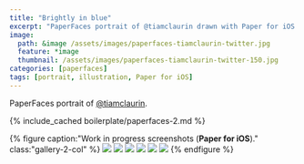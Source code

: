 ```yaml
---
title: "Brightly in blue"
excerpt: "PaperFaces portrait of @tiamclaurin drawn with Paper for iOS on an iPad."
image: 
  path: &image /assets/images/paperfaces-tiamclaurin-twitter.jpg 
  feature: *image
  thumbnail: /assets/images/paperfaces-tiamclaurin-twitter-150.jpg
categories: [paperfaces]
tags: [portrait, illustration, Paper for iOS]
---
```


PaperFaces portrait of [@tiamclaurin](https://twitter.com/tiamclaurin).

{% include_cached boilerplate/paperfaces-2.md %}

{% figure caption:"Work in progress screenshots (**Paper for iOS**)." class:"gallery-2-col" %}
[![](/assets/images/paperfaces-tiamclaurin-process-1-600.jpg)](/assets/images/paperfaces-tiamclaurin-process-1-lg.jpg)
[![](/assets/images/paperfaces-tiamclaurin-process-2-600.jpg)](/assets/images/paperfaces-tiamclaurin-process-2-lg.jpg)
[![](/assets/images/paperfaces-tiamclaurin-process-3-600.jpg)](/assets/images/paperfaces-tiamclaurin-process-3-lg.jpg)
[![](/assets/images/paperfaces-tiamclaurin-process-4-600.jpg)](/assets/images/paperfaces-tiamclaurin-process-4-lg.jpg)
[![](/assets/images/paperfaces-tiamclaurin-process-5-600.jpg)](/assets/images/paperfaces-tiamclaurin-process-5-lg.jpg)
[![](/assets/images/paperfaces-tiamclaurin-process-6-600.jpg)](/assets/images/paperfaces-tiamclaurin-process-6-lg.jpg)
{% endfigure %}
